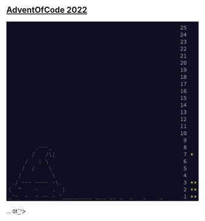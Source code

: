 ## [AdventOfCode 2022](https://adventofcode.com/2018/)

![progress](https://github.com/nmcb/aoc2018/blob/main/docs/images/progress.png?raw=true)

... ᘛ⁐̤ᕐᐷ
